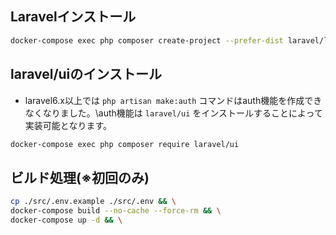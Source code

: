 ## Laravelインストール
```sh
docker-compose exec php composer create-project --prefer-dist laravel/laravel .
```

## laravel/uiのインストール
- laravel6.x以上では `php artisan make:auth` コマンドはauth機能を作成できなくなりました。\auth機能は `laravel/ui` をインストールすることによって実装可能となります。
```sh
docker-compose exec php composer require laravel/ui
```

## ビルド処理(※初回のみ)
```sh
cp ./src/.env.example ./src/.env && \
docker-compose build --no-cache --force-rm && \
docker-compose up -d && \

```
